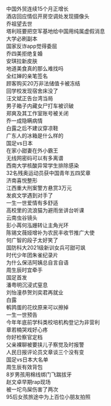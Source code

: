 中国外贸连续15个月正增长  
酒店回应情侣开房空调处发现摄像头  
乔祖望去世  
塔利班要把空军基地给中国用纯属虚假消息  
大学必刷副本  
国家反诈app觉得委屈  
乔四美拒绝复婚  
安琪拉新皮肤  
地道美食真的那么难找吗  
全红婵的亲笔签名  
顾客购买20万非法储值卡被冻结  
回学校发现宿舍床没了  
汪文斌正告台湾当局  
男子箱子内藏女尸打车被识破  
郑爽及其工作室账号被关闭  
乔一成隐瞒病情  
白露之后不建议穿凉鞋  
广东人的冰箱是什么样的  
国足vs日本  
在家小甜妻在外小霸王  
无线网密码可以有多离谱  
西南大学核酸异常学生排除感染  
32名残奥运动员获中国青年五四奖章  
济南喜悦整形  
江西重大刑案警方悬赏3万元  
发疯文学遇到对手了  
一生一世爱情有多舒适  
高校里的流浪猫为避雨坐讲台听课  
云南虫谷镜头  
彭小苒何泓姗转让主角光环  
陈锡文薇娅增补为农民丰收节推广大使  
何广智的段子太好笑了  
国防科大2021级新训女兵可甜可飒  
时代少年团朱雀纪录片  
为什么保洁阿姨总自言自语  
周生辰时宜牵手  
国足首发  
潘粤明沉浸式窒息  
刘怡潼恭贺刘奕君再就业  
白露  
鹌鹑蛋的花纹原来可以擦掉  
一生一世预告  
今年年底前学科类校培机构登记为非营利  
章若楠哭戏好心疼  
你好检察官定档  
父亲裸聊被要挟儿子察觉及时报警  
人民日报评论员文章谈三个没有变  
国足vs日本大名单  
周生辰有效背包  
8岁男孩用棉线绑门飞踹拔牙  
赵文卓早期rap现场  
被一坨鸟屎伤害了两次  
95后女孩旅途中为上百位小朋友拍照  
